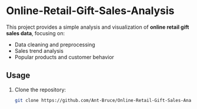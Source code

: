 # Online-Retail-Gift-Sales-Analysis

This project provides a simple analysis and visualization of **online retail gift sales data**, focusing on:

- Data cleaning and preprocessing  
- Sales trend analysis  
- Popular products and customer behavior  

## Usage
1. Clone the repository:
   ```bash
   git clone https://github.com/Ant-Bruce/Online-Retail-Gift-Sales-Analysis.git